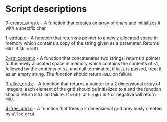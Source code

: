 # Script descriptions
[0-create_array.c](https://github.com/chelseyqc/holbertonschool-low_level_programming/blob/master/malloc_free/0-create_array.c) - A function that creates an array of chars and initializes it with a specific char


[1-strdup.c](https://github.com/chelseyqc/holbertonschool-low_level_programming/blob/master/malloc_free/1-strdup.c) - A function that returns a pointer to a newly allocated space in memory which contains a copy of the string given as a parameter. Returns `NULL` if str = `NULL`


[2-str_concat.c](https://github.com/chelseyqc/holbertonschool-low_level_programming/blob/master/malloc_free/2-str_concat.c) - A function that concatenates two strings, returns a pointer to the newly allocated space in memory which contains the contents of `s1`, followed by the contents of `s2`, and null terminated, if `NULL` is passed, treat it as an empty string. The function should return `NULL` on failure


[3-alloc_grid.c](https://github.com/chelseyqc/holbertonschool-low_level_programming/blob/master/malloc_free/3-alloc_grid.c) - A function that returns a pointer to a 2 dimensional array of integers, each element of the grid should be initialized to `0` and the function should return `NULL` on failure. If `width` or `height` is `0` or negative will return `NULL`


[4-free_grid.c](https://github.com/chelseyqc/holbertonschool-low_level_programming/blob/master/malloc_free/4-free_grid.c) - A function that frees a 2 dimensional grid previously created by `alloc_grid`

